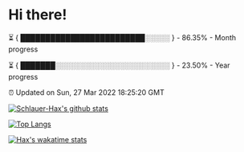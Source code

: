 # Hi there!

⏳ { █████████████████████████░░░░░ } - 86.35% - Month progress

⏳ { ███████░░░░░░░░░░░░░░░░░░░░░░░ } - 23.50% - Year progress

⏰ Updated on Sun, 27 Mar 2022 18:25:20 GMT


[![Schlauer-Hax's github stats](https://github-readme-stats.vercel.app/api?username=Schlauer-Hax&show_icons=true&theme=dark&count_private=true)](https://github.com/Schlauer-Hax)


[![Top Langs](https://github-readme-stats.vercel.app/api/top-langs/?username=Schlauer-Hax&layout=compact&theme=dark)](https://github.com/Schlauer-Hax?tab=repositories)


[![Hax's wakatime stats](https://github-readme-stats.vercel.app/api/wakatime?username=Hax&theme=dark)](https://wakatime.com/@Hax)

